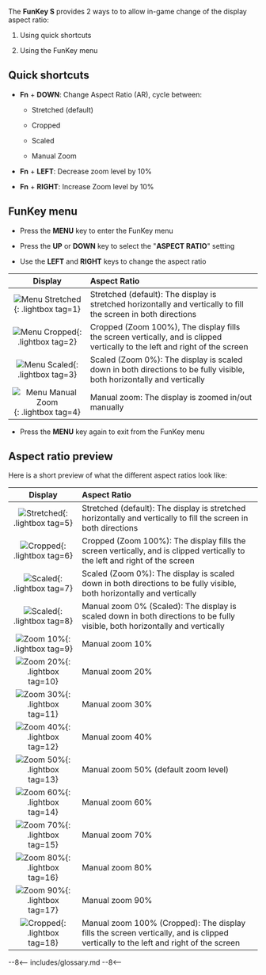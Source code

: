 The **FunKey S** provides 2 ways to to allow in-game change of the
display aspect ratio:

 1. Using quick shortcuts

 2. Using the FunKey menu

## Quick shortcuts

 - **Fn** + **DOWN**: Change Aspect Ratio (AR), cycle between:

    - Stretched (default)

    - Cropped

    - Scaled

    - Manual Zoom

 - **Fn** + **LEFT**: Decrease zoom level by 10%

 - **Fn** + **RIGHT**: Increase Zoom level by 10%

## FunKey menu

 - Press the **MENU** key to enter the FunKey menu

 - Press the **UP** or **DOWN** key to select the "**ASPECT RATIO**" setting

 - Use the **LEFT** and **RIGHT** keys to change the aspect ratio

| **Display**                                                                 | **Aspect Ratio**                                                                                                             |
|:---------------------------------------------------------------------------:|:-----------------------------------------------------------------------------------------------------------------------------|
| ![Menu Stretched](/assets/images/Menu_Stretched.png){: .lightbox tag=1}     | Stretched (default): The display is stretched horizontally and vertically to fill the screen in both directions              |
| ![Menu Cropped](/assets/images/Menu_Cropped.png){: .lightbox tag=2}         | Cropped (Zoom 100%), The display fills the screen vertically, and is clipped vertically to the left and right of the screen  |
| ![Menu Scaled](/assets/images/Menu_Scaled.png){: .lightbox tag=3}           | Scaled (Zoom 0%): The display is scaled down in both directions to be fully visible, both horizontally and vertically        |
| ![Menu Manual Zoom](/assets/images/Menu_Manual_Zoom.png){: .lightbox tag=4} | Manual zoom: The display is zoomed in/out manually                                                                           |

 - Press the **MENU** key again to exit from the FunKey menu

## Aspect ratio preview

Here is a short preview of what the different aspect ratios look like:

| **Display**                                                    | **Aspect Ratio**                                                                                                                   |
|:--------------------------------------------------------------:|:-----------------------------------------------------------------------------------------------------------------------------------|
| ![Stretched](/assets/images/Stretched.png){: .lightbox tag=5}  | Stretched (default): The display is stretched horizontally and vertically to fill the screen in both directions                    |
| ![Cropped](/assets/images/Cropped.png){: .lightbox tag=6}      | Cropped (Zoom 100%): The display fills the screen vertically, and is clipped vertically to the left and right of the screen        |
| ![Scaled](/assets/images/Scaled.png){: .lightbox tag=7}        | Scaled (Zoom 0%): The display is scaled down in both directions to be fully visible, both horizontally and vertically              |
| ![Scaled](/assets/images/Scaled.png){: .lightbox tag=8}        | Manual zoom 0% (Scaled): The display is scaled down in both directions to be fully visible, both horizontally and vertically       |
| ![Zoom 10%](/assets/images/Zoom10.png){: .lightbox tag=9}      | Manual zoom 10%                                                                                                                    |
| ![Zoom 20%](/assets/images/Zoom20.png){: .lightbox tag=10}     | Manual zoom 20%                                                                                                                    |
| ![Zoom 30%](/assets/images/Zoom30.png){: .lightbox tag=11}     | Manual zoom 30%                                                                                                                    |
| ![Zoom 40%](/assets/images/Zoom40.png){: .lightbox tag=12}     | Manual zoom 40%                                                                                                                    |
| ![Zoom 50%](/assets/images/Zoom50.png){: .lightbox tag=13}     | Manual zoom 50% (default zoom level)                                                                                               |
| ![Zoom 60%](/assets/images/Zoom60.png){: .lightbox tag=14}     | Manual zoom 60%                                                                                                                    |
| ![Zoom 70%](/assets/images/Zoom70.png){: .lightbox tag=15}     | Manual zoom 70%                                                                                                                    |
| ![Zoom 80%](/assets/images/Zoom80.png){: .lightbox tag=16}     | Manual zoom 80%                                                                                                                    |
| ![Zoom 90%](/assets/images/Zoom90.png){: .lightbox tag=17}     | Manual zoom 90%                                                                                                                    |
| ![Cropped](/assets/images/Cropped.png){: .lightbox tag=18}     | Manual zoom 100% (Cropped): The display fills the screen vertically, and is clipped vertically to the left and right of the screen |

--8<--
includes/glossary.md
--8<--
